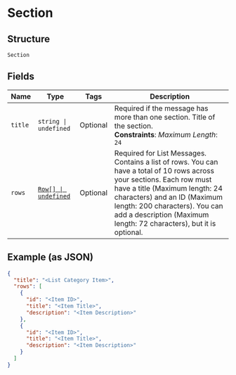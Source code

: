 
# Section

## Structure

`Section`

## Fields

| Name | Type | Tags | Description |
|  --- | --- | --- | --- |
| `title` | `string \| undefined` | Optional | Required if the message has more than one section. Title of the section.<br>**Constraints**: *Maximum Length*: `24` |
| `rows` | [`Row[] \| undefined`](../../doc/models/row.md) | Optional | Required for List Messages. Contains a list of rows. You can have a total of 10 rows across your sections. Each row must have a title (Maximum length: 24 characters) and an ID (Maximum length: 200 characters). You can add a description (Maximum length: 72 characters), but it is optional. |

## Example (as JSON)

```json
{
  "title": "<List Category Item>",
  "rows": [
    {
      "id": "<Item ID>",
      "title": "<Item Title>",
      "description": "<Item Description>"
    },
    {
      "id": "<Item ID>",
      "title": "<Item Title>",
      "description": "<Item Description>"
    }
  ]
}
```

